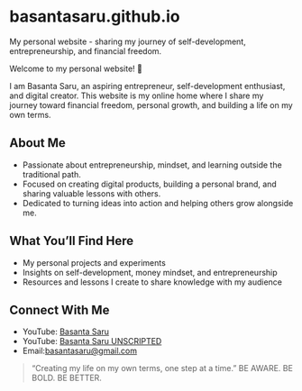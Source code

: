 # basantasaru.github.io
My personal website - sharing my journey of self-development, entrepreneurship, and financial freedom.

Welcome to my personal website! 🌟

I am Basanta Saru, an aspiring entrepreneur, self-development enthusiast, and digital creator. This website is my online home where I share my journey toward financial freedom, personal growth, and building a life on my own terms.

## About Me
- Passionate about entrepreneurship, mindset, and learning outside the traditional path.
- Focused on creating digital products, building a personal brand, and sharing valuable lessons with others.
- Dedicated to turning ideas into action and helping others grow alongside me.

## What You’ll Find Here
- My personal projects and experiments
- Insights on self-development, money mindset, and entrepreneurship
- Resources and lessons I create to share knowledge with my audience

## Connect With Me
- YouTube: [Basanta Saru](https://www.youtube.com/@basantasaru)
- YouTube: [Basanta Saru UNSCRIPTED](https://www.youtube.com/@basanta_saru)
- Email:basantasaru@gmail.com

> “Creating my life on my own terms, one step at a time.”
BE AWARE. BE BOLD. BE BETTER. 

